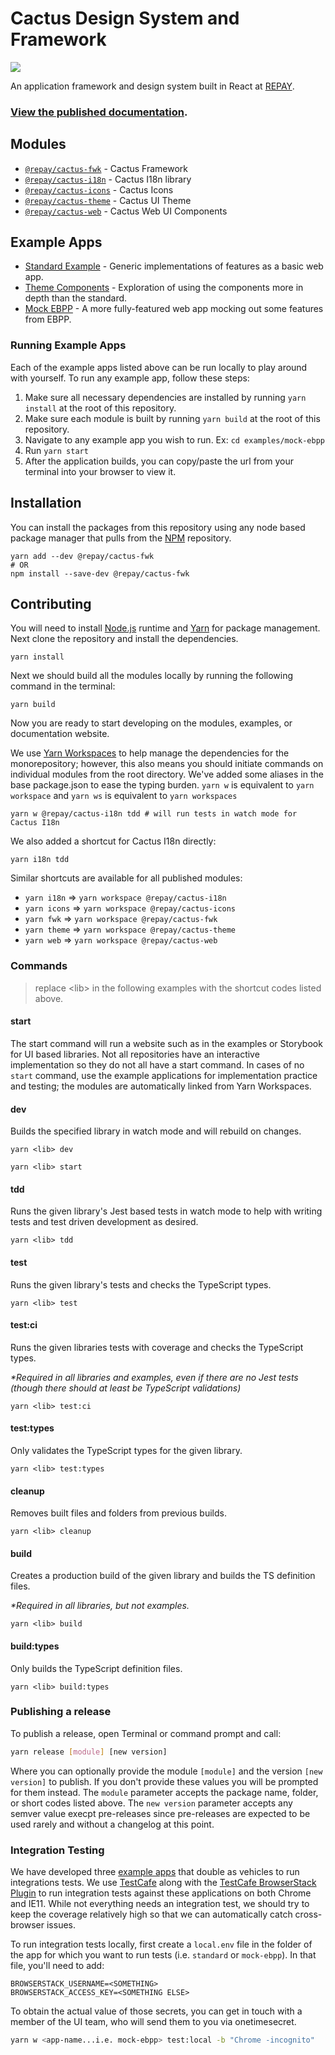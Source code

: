 # Cactus Design System and Framework

![](https://github.com/repaygithub/cactus/workflows/CI%20Pipeline/badge.svg)

An application framework and design system built in React at [REPAY](https://github.com/repaygithub).

### [View the published documentation](https://repaygithub.github.io/cactus/).

## Modules

- [`@repay/cactus-fwk`](./modules/cactus-fwk/) - Cactus Framework
- [`@repay/cactus-i18n`](./modules/cactus-i18n/) - Cactus I18n library
- [`@repay/cactus-icons`](./modules/cactus-icons/) - Cactus Icons
- [`@repay/cactus-theme`](./modules/cactus-theme/) - Cactus UI Theme
- [`@repay/cactus-web`](./modules/cactus-web/) - Cactus Web UI Components

## Example Apps

- [Standard Example](./examples/standard/) - Generic implementations of features as a basic web app.
- [Theme Components](./examples/theme-components) - Exploration of using the components more in depth than the standard.
- [Mock EBPP](./examples/mock-ebpp) - A more fully-featured web app mocking out some features from EBPP.

### Running Example Apps

Each of the example apps listed above can be run locally to play around with yourself. To run any example app, follow these steps:

1. Make sure all necessary dependencies are installed by running `yarn install` at the root of this repository.
2. Make sure each module is built by running `yarn build` at the root of this repository.
3. Navigate to any example app you wish to run. Ex: `cd examples/mock-ebpp`
4. Run `yarn start`
5. After the application builds, you can copy/paste the url from your terminal into your browser to view it.

## Installation

You can install the packages from this repository using any node based package manager that pulls from the [NPM](https://www.npmjs.com/) repository.

```
yarn add --dev @repay/cactus-fwk
# OR
npm install --save-dev @repay/cactus-fwk
```

## Contributing

You will need to install [Node.js](https://nodejs.org/en/) runtime and [Yarn](https://yarnpkg.com/en/docs/install) for package management. Next clone the repository and install the dependencies.

```
yarn install
```

Next we should build all the modules locally by running the following command in the terminal:

```
yarn build
```

Now you are ready to start developing on the modules, examples, or documentation website.

We use [Yarn Workspaces](https://yarnpkg.com/lang/en/docs/workspaces/) to help manage the dependencies for the monorepository; however, this also means you should initiate commands on individual modules from the root directory. We've added some aliases in the base package.json to ease the typing burden. `yarn w` is equivalent to `yarn workspace` and `yarn ws` is equivalent to `yarn workspaces`

```
yarn w @repay/cactus-i18n tdd # will run tests in watch mode for Cactus I18n
```

We also added a shortcut for Cactus I18n directly:

```
yarn i18n tdd
```

Similar shortcuts are available for all published modules:

- `yarn i18n` => `yarn workspace @repay/cactus-i18n`
- `yarn icons` => `yarn workspace @repay/cactus-icons`
- `yarn fwk` => `yarn workspace @repay/cactus-fwk`
- `yarn theme` => `yarn workspace @repay/cactus-theme`
- `yarn web` => `yarn workspace @repay/cactus-web`

### Commands

> replace \<lib> in the following examples with the shortcut codes listed above.

#### start

The start command will run a website such as in the examples or Storybook for UI based libraries. Not all repositories have an interactive implementation so they do not all have a start command. In cases of no `start` command, use the example applications for implementation practice and testing; the modules are automatically linked from Yarn Workspaces.

#### dev

Builds the specified library in watch mode and will rebuild on changes.

```
yarn <lib> dev
```

```
yarn <lib> start
```

#### tdd

Runs the given library's Jest based tests in watch mode to help with writing tests and test driven development as desired.

```
yarn <lib> tdd
```

#### test

Runs the given library's tests and checks the TypeScript types.

```
yarn <lib> test
```

#### test:ci

Runs the given libraries tests with coverage and checks the TypeScript types.

_\*Required in all libraries and examples, even if there are no Jest tests (though there should at least be TypeScript validations)_

```
yarn <lib> test:ci
```

#### test:types

Only validates the TypeScript types for the given library.

```
yarn <lib> test:types
```

#### cleanup

Removes built files and folders from previous builds.

```
yarn <lib> cleanup
```

#### build

Creates a production build of the given library and builds the TS definition files.

_\*Required in all libraries, but not examples._

```
yarn <lib> build
```

#### build:types

Only builds the TypeScript definition files.

```
yarn <lib> build:types
```

### Publishing a release

To publish a release, open Terminal or command prompt and call:

```bash
yarn release [module] [new version]
```

Where you can optionally provide the module `[module]` and the version `[new version]` to publish. If you don't provide these values you will be prompted for them instead. The `module` parameter accepts the package name, folder, or short codes listed above. The `new version` parameter accepts any semver value execpt pre-releases since pre-releases are expected to be used rarely and without a changelog at this point.

### Integration Testing

We have developed three [example apps](/examples/) that double as vehicles to run integrations tests.
We use [TestCafe](https://devexpress.github.io/testcafe/) along with the
[TestCafe BrowserStack Plugin](https://www.npmjs.com/package/testcafe-browser-provider-browserstack)
to run integration tests against these applications on both Chrome and IE11. While not everything
needs an integration test, we should try to keep the coverage relatively high so that we can automatically
catch cross-browser issues.

To run integration tests locally, first create a `local.env` file in the folder of the app for which
you want to run tests (i.e. `standard` or `mock-ebpp`). In that file, you'll need to add:

```
BROWSERSTACK_USERNAME=<SOMETHING>
BROWSERSTACK_ACCESS_KEY=<SOMETHING ELSE>
```

To obtain the actual value of those secrets, you can get in touch with a member of the UI team, who
will send them to you via onetimesecret.

```bash
yarn w <app-name...i.e. mock-ebpp> test:local -b "Chrome -incognito"
```
